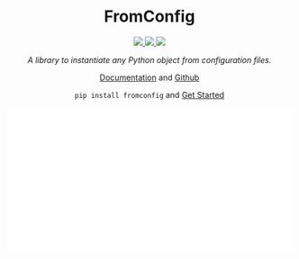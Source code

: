 <p align="center">

<h1 align="center">FromConfig</h1>

<p align="center">
    <a href="https://pypi.python.org/pypi/fromconfig">
        <img src="https://img.shields.io/pypi/v/fromconfig.svg">
    </a>
    <a href="https://github.com/criteo/fromconfig/actions?query=workflow%3A%22Continuous+integration%22">
        <img src="https://github.com/criteo/fromconfig/workflows/Continuous%20integration/badge.svg">
    </a>
    <a href="https://criteo.github.io/fromconfig">
        <img src="https://img.shields.io/website?down_color=red&down_message=down&label=documentation&up_color=green&up_message=up&url=https%3A%2F%2Fcriteo.github.io%2Ffromconfig%2F">
    </a>
</p>

<p align="center"><i>A library to instantiate any Python object from configuration files.</i></p>

<p align="center"><a href="https://criteo.github.io/fromconfig">Documentation</a> and <a href="https://github.com/criteo/fromconfig">Github</a></p>

<p align="center">
    <code>pip install fromconfig</code> and <a href="https://criteo.github.io/fromconfig/#/getting-started/quickstart/">Get Started</a>
</p>

<p align="center">
    <img src="https://raw.githubusercontent.com/criteo/fromconfig/master/docs/images/fromconfig.svg">
</p>
